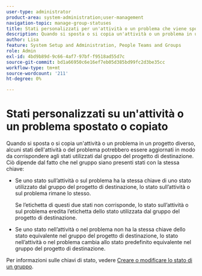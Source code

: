 ```yaml
---
user-type: administrator
product-area: system-administration;user-management
navigation-topic: manage-group-statuses
title: Stati personalizzati per un'attività o un problema che viene spostato o copiato
description: Quando si sposta o si copia un'attività o un problema in un progetto diverso, alcuni stati dell'attività o del problema potrebbero essere aggiornati in modo da corrispondere agli stati utilizzati dal gruppo del progetto di destinazione.
author: Lisa
feature: System Setup and Administration, People Teams and Groups
role: Admin
exl-id: 4bd9b89d-9c66-4af7-97bf-f9518ad55d7c
source-git-commit: bd1a66950c6e16ef7eb05d385bd99fc2d3be35cc
workflow-type: tm+mt
source-wordcount: '211'
ht-degree: 0%

---
```


# Stati personalizzati su un&#39;attività o un problema spostato o copiato

Quando si sposta o si copia un&#39;attività o un problema in un progetto diverso, alcuni stati dell&#39;attività o del problema potrebbero essere aggiornati in modo da corrispondere agli stati utilizzati dal gruppo del progetto di destinazione. Ciò dipende dal fatto che nel gruppo siano presenti stati con la stessa chiave:

* Se uno stato sull’attività o sul problema ha la stessa chiave di uno stato utilizzato dal gruppo del progetto di destinazione, lo stato sull’attività o sul problema rimane lo stesso.

  Se l’etichetta di questi due stati non corrisponde, lo stato sull’attività o sul problema eredita l’etichetta dello stato utilizzata dal gruppo del progetto di destinazione.

* Se uno stato nell’attività o nel problema non ha la stessa chiave dello stato equivalente nel gruppo del progetto di destinazione, lo stato nell’attività o nel problema cambia allo stato predefinito equivalente nel gruppo del progetto di destinazione.

Per informazioni sulle chiavi di stato, vedere [Creare o modificare lo stato di un gruppo](../../../administration-and-setup/manage-groups/manage-group-statuses/create-or-edit-a-group-status.md).
